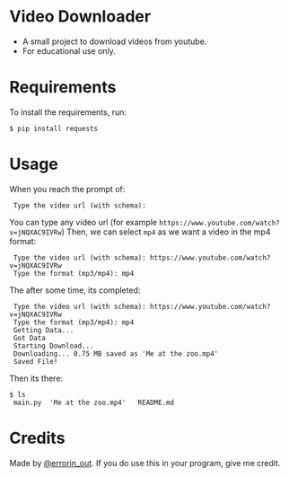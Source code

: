 # Video Downloader
- A small project to download videos from youtube.
- For educational use only.

# Requirements
To install the requirements, run:
```
$ pip install requests
```

# Usage
When you reach the prompt of:
```
 Type the video url (with schema): 
```
You can type any video url (for example `https://www.youtube.com/watch?v=jNQXAC9IVRw`)
Then, we can select `mp4` as we want a video in the mp4 format:
```
 Type the video url (with schema): https://www.youtube.com/watch?v=jNQXAC9IVRw                                
 Type the format (mp3/mp4): mp4
```
The after some time, its completed:
```
 Type the video url (with schema): https://www.youtube.com/watch?v=jNQXAC9IVRw 
 Type the format (mp3/mp4): mp4
 Getting Data...
 Got Data
 Starting Download...
 Downloading... 0.75 MB saved as 'Me at the zoo.mp4'
 Saved File!
``` 
Then its there:
```
$ ls
 main.py  'Me at the zoo.mp4'   README.md
```

# Credits
Made by [@errorin_out](https://github.com/AFK-debug-9).
If you do use this in your program, give me credit.